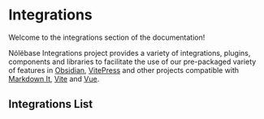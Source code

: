 # Integrations

Welcome to the integrations section of the documentation!

Nólëbase Integrations project provides a variety of integrations, plugins, components and libraries to facilitate the use of our pre-packaged variety of features in [Obsidian](https://obsidian.md), [VitePress](https://vitepress.dev) and other projects compatible with [Markdown It](https://github.com/markdown-it/markdown-it), [Vite](https://vitejs.dev/) and [Vue](https://vuejs.org/).

## Integrations List

<IntegrationCard type="markdown-it" title="Bi-Directional Links" package="markdown-it-bi-directional-links">
  <template v-slot:badge>
    <Badge type="tip" text="v1.27.2" />
  </template>
</IntegrationCard>

<br />

<IntegrationCard type="markdown-it" title="Elements Transformation" package="markdown-it-element-transform">
  <template v-slot:badge>
    <Badge type="tip" text="v1.27.2" />
  </template>
</IntegrationCard>

<br />

<IntegrationCard type="vitepress" title="Enhanced Readabilities" package="vitepress-plugin-enhanced-readabilities">
  <template v-slot:badge>
    <Badge type="tip" text="v1.27.2" />
  </template>
</IntegrationCard>

<br />

<IntegrationCard type="vitepress" title="Inline Link Previewing" package="vitepress-plugin-inline-link-preview">
  <template v-slot:badge>
    <Badge type="warning" text="Beta" />
  </template>
</IntegrationCard>

<br />

<IntegrationCard type="vitepress" title="Blinking highlight targeted heading" package="vitepress-plugin-highlight-targeted-heading">
  <template v-slot:badge>
    <Badge type="tip" text="v1.27.2" />
  </template>
</IntegrationCard>

<br />

<IntegrationCard type="vitepress" title="Changelog & File history" package="vitepress-plugin-git-changelog">
  <template v-slot:badge>
    <Badge type="danger" text="Alpha" />
  </template>
</IntegrationCard>

<br />

<IntegrationCard type="vitepress" title="Previewing image (social media card) generation" package="vitepress-plugin-og-image">
  <template v-slot:badge>
    <Badge type="warning" text="Beta" />
  </template>
</IntegrationCard>

<br />

<IntegrationCard type="vitepress" title="Page properties" package="vitepress-plugin-page-properties">
  <template v-slot:badge>
    <Badge type="danger" text="Alpha" />
  </template>
</IntegrationCard>

<br />

<IntegrationCard type="obsidian" title="UnoCSS" package="obsidian-plugin-unocss">
  <template v-slot:badge>
    <Badge type="warning" text="Beta" />
  </template>
</IntegrationCard>

